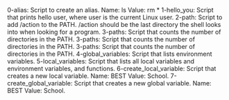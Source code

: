 0-alias: Script to create an alias. Name: ls Value: rm *
1-hello_you: Script that prints hello user, where user is the current Linux user.
2-path: Script to add /action to the PATH. /action should be the last directory the shell looks into when looking for a program.
3-paths: Script that counts the number of directories in the PATH.
3-paths: Script that counts the number of directories in the PATH.
3-paths: Script that counts the number of directories in the PATH.
4-global_variables: Script  that lists environment variables.
5-local_variables: Script that lists all local variables and environment variables, and functions.
6-create_local_variable: Script  that creates a new local variable. Name: BEST Value: School.
7-create_global_variable: Script that creates a new global variable. Name: BEST Value: School.

